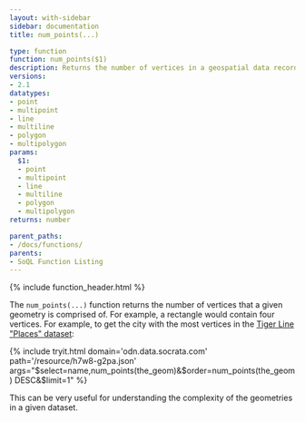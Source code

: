 ```yaml
---
layout: with-sidebar
sidebar: documentation
title: num_points(...)

type: function
function: num_points($1)
description: Returns the number of vertices in a geospatial data record
versions:
- 2.1
datatypes:
- point
- multipoint
- line
- multiline
- polygon
- multipolygon
params:
  $1:
  - point
  - multipoint
  - line
  - multiline
  - polygon
  - multipolygon
returns: number

parent_paths: 
- /docs/functions/
parents: 
- SoQL Function Listing 
---
```


{% include function_header.html %}

The `num_points(...)` function returns the number of vertices that a given geometry is comprised of. For example, a rectangle would contain four vertices. For example, to get the city with the most vertices in the [Tiger Line "Places" dataset](https://dev.socrata.com/foundry/odn.data.socrata.com/h7w8-g2pa):

{% include tryit.html domain='odn.data.socrata.com' path='/resource/h7w8-g2pa.json' args="$select=name,num_points(the_geom)&$order=num_points(the_geom) DESC&$limit=1" %}

This can be very useful for understanding the complexity of the geometries in a given dataset.

